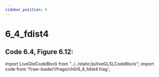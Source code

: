 ```yaml
---
sidebar_position: 6
---
```


# 6_4_fdist4
## Code 6.4, Figure 6.12: 

import LiveGlslCodeBlock from "../../static/js/liveGLSLCodeBlock";
import code from '!!raw-loader!/frags/ch6/6_4_fdist4.frag';

<LiveGlslCodeBlock fragName='6_4_fdist4.frag' fragCode={code} />
